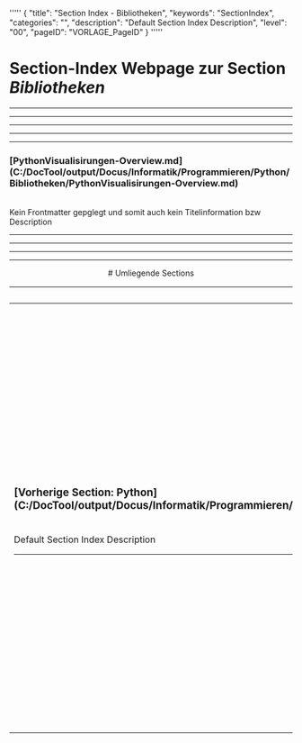 '''''
{
"title": "Section Index - Bibliotheken",
"keywords": "SectionIndex",
"categories": "",
"description": "Default Section Index Description",
"level": "00",
"pageID": "VORLAGE_PageID"
}
'''''


<h1>Section-Index Webpage zur Section <i>Bibliotheken</i></h1>

<hr><hr><hr><hr><hr>


<h3>[PythonVisualisirungen-Overview.md](C:/DocTool/output/Docus/Informatik/Programmieren/Python/Bibliotheken/PythonVisualisirungen-Overview.md)</h3><br>Kein Frontmatter gepglegt und somit auch kein Titelinformation bzw Description<hr><center><hr><hr><hr> # Umliegende Sections
 </h2><br><table><thead> <tr> <th><center>Vorgelagerte Section</center></th> <th><center>Nachgelagerte Section</center></th></tr></thead><tbody><tr><td><h3>[Vorherige Section: Python](C:/DocTool/output/Docus/Informatik/Programmieren/Python/SectionIndex_DocTooloutputDocusInformatikProgrammierenPython.html)</h3><br>Default Section Index Description<hr></td><td><h3>[Nachfolgende Section: Matplotlib](C:/DocTool/content///Docus/Informatik/Programmieren/Python/Bibliotheken/Matplotlib/SI_Text_SectionIndex_DocToolcontentDocusInformatikProgrammierenPythonBibliothekenMatplotlib.md)</h3><br>Default Section Index Description<hr><h3>[Nachfolgende Section: Numpy](C:/DocTool/content///Docus/Informatik/Programmieren/Python/Bibliotheken/Numpy/SI_Text_SectionIndex_DocToolcontentDocusInformatikProgrammierenPythonBibliothekenNumpy.md)</h3><br>Default Section Index Description<hr><h3>[Nachfolgende Section: Pandas](C:/DocTool/content///Docus/Informatik/Programmieren/Python/Bibliotheken/Pandas/SI_Text_SectionIndex_DocToolcontentDocusInformatikProgrammierenPythonBibliothekenPandas.md)</h3><br>Default Section Index Description<hr><h3>[Nachfolgende Section: Selenium](C:/DocTool/content///Docus/Informatik/Programmieren/Python/Bibliotheken/Selenium/SI_Text_SectionIndex_DocToolcontentDocusInformatikProgrammierenPythonBibliothekenSelenium.md)</h3><br>Default Section Index Description<hr><h3>[Nachfolgende Section: SK-Learn](C:/DocTool/content///Docus/Informatik/Programmieren/Python/Bibliotheken/SK-Learn/SI_Text_SectionIndex_DocToolcontentDocusInformatikProgrammierenPythonBibliothekenSK-Learn.md)</h3><br>Default Section Index Description<hr></td></tr></tbody></table>